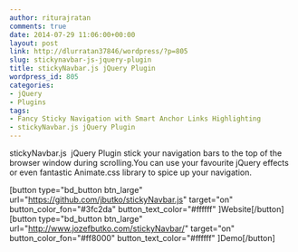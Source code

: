 ```yaml
---
author: riturajratan
comments: true
date: 2014-07-29 11:06:00+00:00
layout: post
link: http://dlurratan37846/wordpress/?p=805
slug: stickynavbar-js-jquery-plugin
title: stickyNavbar.js jQuery Plugin
wordpress_id: 805
categories:
- jQuery
- Plugins
tags:
- Fancy Sticky Navigation with Smart Anchor Links Highlighting
- stickyNavbar.js jQuery Plugin
---
```


stickyNavbar.js  jQuery Plugin stick your navigation bars to the top of the browser window during scrolling.You can use your favourite jQuery effects or even fantastic Animate.css library to spice up your navigation.

[button type="bd_button btn_large" url="https://github.com/jbutko/stickyNavbar.js" target="on" button_color_fon="#3fc2da" button_text_color="#ffffff" ]Website[/button]  [button type="bd_button btn_large" url="http://www.jozefbutko.com/stickyNavbar/" target="on" button_color_fon="#ff8000" button_text_color="#ffffff" ]Demo[/button]
